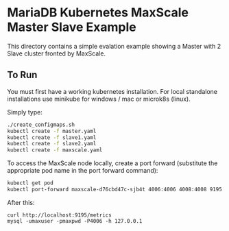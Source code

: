 # MariaDB Kubernetes MaxScale Master Slave Example
This directory contains a simple evalation example showing a Master with 2 Slave cluster fronted by MaxScale.

## To Run
You must first have a working kubernetes installation. For local standalone installations use minikube for windows / mac or microk8s (linux).

Simply type:
```sh
./create_configmaps.sh
kubectl create -f master.yaml
kubectl create -f slave1.yaml
kubectl create -f slave2.yaml
kubectl create -f maxscale.yaml
```

To access the MaxScale node locally, create a port forward (substitute the appropriate pod name in the port forward command):
```sh
kubectl get pod
kubectl port-forward maxscale-d76cbd47c-sjb4t 4006:4006 4008:4008 9195:9195
```
After this:
```
curl http://localhost:9195/metrics
mysql -umaxuser -pmaxpwd -P4006 -h 127.0.0.1
```
